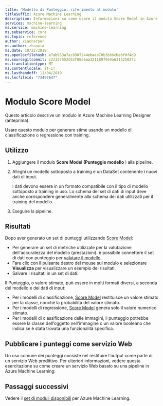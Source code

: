 ```yaml
---
title: 'Modello di Punteggio: riferimento al modulo'
titleSuffix: Azure Machine Learning
description: Informazioni su come usare il modulo Score Model in Azure Machine Learning per generare stime usando un modello di classificazione o regressione con training.
services: machine-learning
ms.service: machine-learning
ms.subservice: core
ms.topic: reference
author: xiaoharper
ms.author: zhanxia
ms.date: 10/22/2019
ms.openlocfilehash: e7ab953a7ac0907244ebaab70b3b86cbe6f0f4d9
ms.sourcegitcommit: c22327552d62f88aeaa321189f9b9a631525027c
ms.translationtype: MT
ms.contentlocale: it-IT
ms.lasthandoff: 11/04/2019
ms.locfileid: "73497647"
---
```

# <a name="score-model-module"></a>Modulo Score Model

Questo articolo descrive un modulo in Azure Machine Learning Designer (anteprima).

Usare questo modulo per generare stime usando un modello di classificazione o regressione con training.

## <a name="how-to-use"></a>Utilizzo

1. Aggiungere il modulo **Score Model (Punteggio modello** ) alla pipeline.

2. Alleghi un modello sottoposto a training e un DataSet contenente i nuovi dati di input. 

    I dati devono essere in un formato compatibile con il tipo di modello sottoposto a training in uso. Lo schema del set di dati di input deve anche corrispondere generalmente allo schema dei dati utilizzati per il training del modello.

3. Eseguire la pipeline.

## <a name="results"></a>Risultati

Dopo aver generato un set di punteggi utilizzando [Score Model](./score-model.md):

+ Per generare un set di metriche utilizzate per la valutazione dell'accuratezza del modello (prestazioni).  è possibile connettere il set di dati con punteggio per [valutare il modello](./evaluate-model.md), 
+ Fare clic con il pulsante destro del mouse sul modulo e selezionare **Visualizza** per visualizzare un esempio dei risultati.
+ Salvare i risultati in un set di dati.

Il Punteggio, o valore stimato, può essere in molti formati diversi, a seconda del modello e dei dati di input:

- Per i modelli di classificazione, [Score Model](./score-model.md) restituisce un valore stimato per la classe, nonché la probabilità del valore stimato.
- Per i modelli di regressione, [Score Model](./score-model.md) genera solo il valore numerico stimato.
- Per i modelli di classificazione delle immagini, il punteggio potrebbe essere la classe dell'oggetto nell'immagine o un valore booleano che indica se è stata trovata una funzionalità specifica.

## <a name="publish-scores-as-a-web-service"></a>Pubblicare i punteggi come servizio Web

Un uso comune dei punteggi consiste nel restituire l'output come parte di un servizio Web predittivo. Per ulteriori informazioni, vedere questa esercitazione su come creare un servizio Web basato su una pipeline in Azure Machine Learning:

## <a name="next-steps"></a>Passaggi successivi

Vedere il [set di moduli disponibili](module-reference.md) per Azure Machine Learning. 